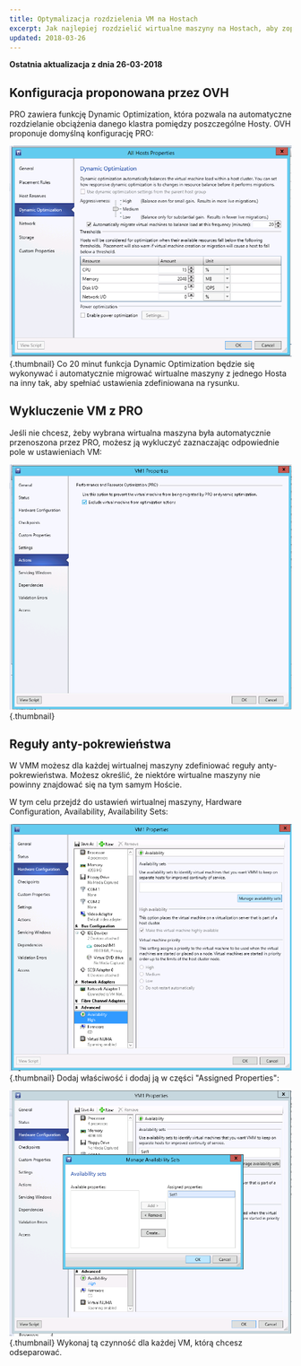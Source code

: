 ```yaml
---
title: Optymalizacja rozdzielenia VM na Hostach
excerpt: Jak najlepiej rozdzielić wirtualne maszyny na Hostach, aby zoptymalizować zasoby?
updated: 2018-03-26
---
```


**Ostatnia aktualizacja z dnia 26-03-2018**

## Konfiguracja proponowana przez OVH
PRO zawiera funkcję Dynamic Optimization, która pozwala na automatyczne rozdzielanie obciążenia danego klastra pomiędzy poszczególne Hosty. OVH proponuje domyślną konfigurację PRO:

![](images/img_1991.jpg){.thumbnail}
Co 20 minut funkcja Dynamic Optimization będzie się wykonywać i automatycznie migrować wirtualne maszyny z jednego Hosta na inny tak, aby spełniać ustawienia zdefiniowana na rysunku.


## Wykluczenie VM z PRO
Jeśli nie chcesz, żeby wybrana wirtualna maszyna była automatycznie przenoszona przez PRO, możesz ją wykluczyć zaznaczając odpowiednie pole w ustawieniach VM:

![](images/img_1992.jpg){.thumbnail}


## Reguły anty-pokrewieństwa
W VMM możesz dla każdej wirtualnej maszyny zdefiniować reguły anty-pokrewieństwa. Możesz określić, że niektóre wirtualne maszyny nie powinny znajdować się na tym samym Hoście.

W tym celu przejdź do ustawień wirtualnej maszyny, Hardware Configuration, Availability, Availability Sets:

![](images/img_1993.jpg){.thumbnail}
Dodaj właściwość i dodaj ją w części "Assigned Properties":

![](images/img_1994.jpg){.thumbnail}
Wykonaj tą czynność dla każdej VM, którą chcesz odseparować.

